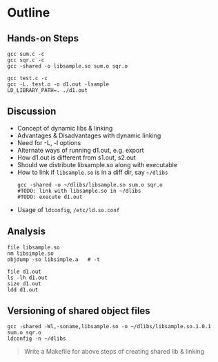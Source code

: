 # Outline

## Hands-on Steps
```
gcc sum.c -c
gcc sqr.c -c
gcc -shared -o libsample.so sum.o sqr.o

gcc test.c -c
gcc -L. test.o -o d1.out -lsample
LD_LIBRARY_PATH=. ./d1.out
```

## Discussion
* Concept of dynamic libs & linking
* Advantages & Disadvantages with dynamic linking
* Need for -L, -l options
* Alternate ways of running d1.out, e.g. export
* How d1.out is different from s1.out, s2.out
* Should we distribute libsample.so along with executable
* How to link if `libsample.so` is in a diff dir, say `~/dlibs`
  ```
  gcc -shared -o ~/dlibs/libsample.so sum.o sqr.o
  #TODO: link with libsample.so in ~/dlibs
  #TODO: execute d1.out
  ```
* Usage of `ldconfig`, `/etc/ld.so.conf` 

## Analysis
```
file libsample.so
nm libsimple.so
objdump -so libsimple.a   # -t

file d1.out
ls -lh d1.out
size d1.out
ldd d1.out
```

## Versioning of shared object files
```
gcc -shared -Wl,-soname,libsample.so -o ~/dlibs/libsample.so.1.0.1 sum.o sqr.o
ldconfig -n ~/dlibs
```
> Write a Makefile for above steps of creating shared lib & linking

